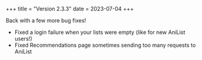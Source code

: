 +++
title = "Version 2.3.3"
date = 2023-07-04
+++

Back with a few more bug fixes!

- Fixed a login failure when your lists were empty (like for new AniList users!)
- Fixed Recommendations page sometimes sending too many requests to AniList
